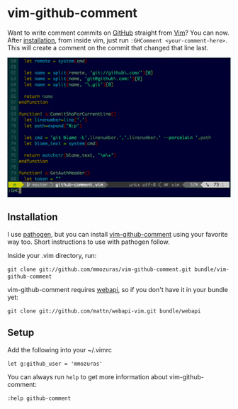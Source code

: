 # vim-github-comment

Want to write comment commits on [GitHub] straight from [Vim]? You can now. After [installation](#installation), from inside vim, just run `:GHComment <your-comment-here>`. This will create a comment on the commit that changed that line last.

![vim-github-comment demo](/doc/vim-github-comment.gif "")

## Installation

I use [pathogen], but you can install [vim-github-comment] using your favorite way too. Short instructions to use with pathogen follow.

Inside your .vim directory, run:

    git clone git://github.com/mmozuras/vim-github-comment.git bundle/vim-github-comment

vim-github-comment requires [webapi], so if you don't have it in your bundle yet:

    git clone git://github.com/mattn/webapi-vim.git bundle/webapi

## Setup

Add the following into your ~/.vimrc

    let g:github_user = 'mmozuras'

You can always run `help` to get more information about vim-github-comment:

    :help github-comment

[vim-github-comment]://github.com/mmozuras/vim-github-comment
[webapi]://github.com/mattn/webapi-vim
[pathogen]://github.com/tpope/vim-pathogen
[Vim]:http://www.vim.org
[GitHub]://github.com
